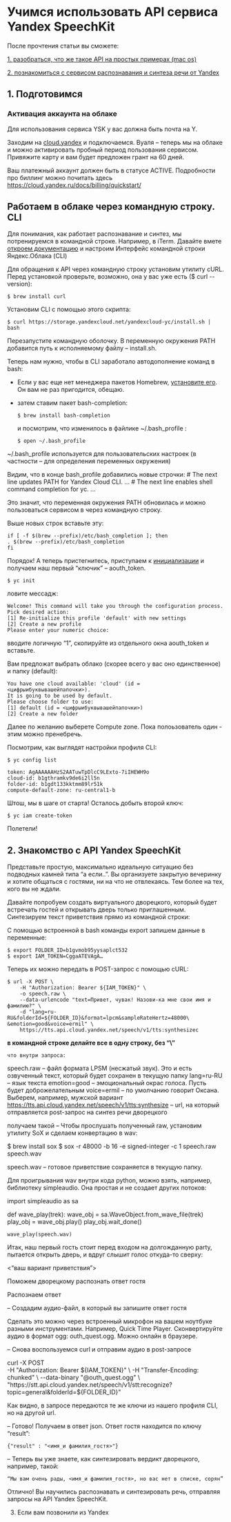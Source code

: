 # Учимся использовать API сервиса Yandex SpeechKit




После прочтения статьи вы сможете:

[1. разобраться, что же такое API на простых примерах (mac os)](#1.-подготовимся-<a-name="d"></a>)

[2. познакомиться с сервисом распознавания и синтеза речи от Yandex](#2.-знакомство-с-api-yandex-speechkit)

## 1. Подготовимся <a name="d"></a>

### Активация аккаунта на облаке

Для использования сервиса YSK у вас должна быть почта на Y. 

Заходим на [cloud.yandex](https://cloud.yandex.ru/) и подключаемся. Вуаля – теперь мы на облаке и можно активировать пробный период пользования сервисом. Привяжите карту и вам будет предложен грант на 60 дней. 

Ваш платежный аккаунт должен быть в статусе ACTIVE. Подробности про биллинг можно почитать здесь  https://cloud.yandex.ru/docs/billing/quickstart/

Работаем в облаке через командную строку. CLI
---
Для понимания, как работает распознавание и синтез, мы потренируемся 
в командной строке. Например, в iTerm. 
Давайте вмете [откроем документацию](https://cloud.yandex.ru/docs/cli/quickstart#install) и настроим Интерфейс командной строки Яндекс.Облака (CLI)

Для обращения к API через командную строку установим утилиту cURL. Перед установкой проверьте, возможно, она у вас уже есть ($ curl --version):

    $ brew install curl

Установим CLI c помощью этого скрипта: 

    $ curl https://storage.yandexcloud.net/yandexcloud-yc/install.sh | bash

Перезапустите командную оболочку. В переменную окружения PATH добавится путь к исполняемому файлу – install.sh.

Теперь нам нужно, чтобы в CLI заработало автодополнение команд в bash:  

* Если у вас еще нет менеджера пакетов Homebrew, [установите его](https://brew.sh/). Он вам не раз пригодится, обещаю. 
	
* затем ставим пакет bash-completion: 

    ```$ brew install bash-completion```      
	
    и посмотрим, что изменилось  в файлике ~/.bash_profile :

    `````$ open ~/.bash_profile`````
	
~/.bash_profile используется для пользовательских настроек 
	(в частности  – для определения переменных окружения)

Видим, что в конце bash_profile добавились новые строчки:
    # The next line updates PATH for Yandex Cloud CLI.
	...
    # The next line enables shell command completion for yc.
	...

Это значит, что переменная окружения PATH обновилась и можно пользоваться сервисом в через командную строку. 

Выше новых строк вставьте эту:

    if [ -f $(brew --prefix)/etc/bash_completion ]; then
    . $(brew --prefix)/etc/bash_completion
    fi
	
Порядок! 
А теперь пристегнитесь, приступаем к [инициализации](https://cloud.yandex.ru/docs/cli/quickstart#initialize)  и получаем наш первый “ключик” – aouth_token. 
	
    $ yc init

ловите мессадж:

	Welcome! This command will take you through the configuration process.
    Pick desired action:
 	[1] Re-initialize this profile 'default' with new settings
 	[2] Create a new profile
    Please enter your numeric choice:
	
вводите логичную “1”, скопируйте из отдельного окна aouth_token и вставьте. 

Вам предложат выбрать облако (скорее всего у вас оно единственное) и папку (default):

    You have one cloud available: 'cloud' (id = <цифрыибуквывашейпапочки>). 
    It is going to be used by default.
    Please choose folder to use:
    [1] default (id = <цифрыибуквывашейпапочки>)
    [2] Create a new folder

Далее по желанию выберете Compute zone. Пока полоьзователь один - этим можно пренебречь.

Посмотрим, как выглядят настройки профиля CLI:

    $ yc config list

    token: AgAAAAAAHzS2AATuwTpDlcC9LExto-7iIHEWH9o
    cloud-id: b1gthramkv9de6i2ll5n
    folder-id: b1gdt133kktmm89lr51k
    compute-default-zone: ru-central1-b

Штош, мы в шаге от старта! Осталось добыть второй ключ:

    $ yc iam create-token

Полетели!

## 2. Знакомство с API Yandex SpeechKit
	
Представьте простую, максимально идеальную ситуацию без подводных камней типа  “а если..”. Вы организуете закрытую вечеринку и хотите общаться с гостями, ни на что не отвлекаясь. Тем более на тех, кого вы не ждали.

Давайте попробуем создать виртуального дворецкого, который будет встречать гостей и открывать дверь только приглашенным.
Синтезируем текст приветствия прямо из командной строки:

С помощью встроенной в bash команды export запишем данные в переменные:
    
    $ export FOLDER_ID=b1gvmob95yysaplct532
    $ export IAM_TOKEN=CggaATEVAgA… 

Теперь их можно передать в POST-запрос с помощью cURL:

    $ url -X POST \
        -H "Authorization: Bearer ${IAM_TOKEN}" \
        -o speech.raw \
        --data-urlencode "text=Привет, чувак! Назови-ка мне свои имя и фамилию?" \
        -d "lang=ru-RU&folderId=${FOLDER_ID}&format=lpcm&sampleRateHertz=48000\
    &emotion=good&voice=ermil" \
        https://tts.api.cloud.yandex.net/speech/v1/tts:synthesizec
	
   **в командной строке делайте все в одну строку, без “\”**
   
	что внутри запроса:
speech.raw – файл формата LPSM (несжатый звук). Это и есть озвученный текст, который будет сохранен в текущую папку
	lang=ru-RU –  язык текста
	emotion=good – эмоциональный окрас голоса. Пусть будет доброжелательным
voice=ermil – по умолчанию говорит Оксана. Выберем, например, мужской вариант
https://tts.api.cloud.yandex.net/speech/v1/tts:synthesize – url, на который отправляется post-запрос на синтез речи дворецкого

получаем такой
– Чтобы прослушать полученный raw, установим утилиту SoX и сделаем конвертацию в wav:

$ brew install sox
$ sox -r 48000 -b 16 -e signed-integer -c 1 speech.raw speech.wav

speech.wav – готовое приветствие сохраняется в текущую папку.

Для проигрывания wav внутри кода python, можно взять, например, библиотеку simpleaudio. Она простая и не создает других потоков:

import simpleaudio as sa

def wave_play(trek):
wave_obj = sa.WaveObject.from_wave_file(trek)
play_obj = wave_obj.play()
play_obj.wait_done()

	wave_play(speech.wav)

Итак, наш первый гость стоит перед входом на долгожданную party, пытается открыть дверь, и вдруг слышит голос откуда-то сверху:

<“ваш вариант приветствия”>

Поможем дворецкому распознать ответ гостя

Распознаем ответ 

– Создадим аудио-файл, в который вы запишите ответ гостя 

Сделать это можно через встроенный микрофон на вашем ноутбуке разными инструментами. Например, Quick Time Player. Сконвертируйте аудио в формат ogg: outh_quest.ogg.  Можно онлайн в браузере.

– Снова воспользуемся curl и отправим аудио в post-запросе 
	
curl -X POST \
     -H "Authorization: Bearer ${IAM_TOKEN}" \
     -H "Transfer-Encoding: chunked" \
     --data-binary "@outh_quest.ogg" \  "https://stt.api.cloud.yandex.net/speech/v1/stt:recognize?topic=general&folderId=${FOLDER_ID}"

Как видно, в запросе передаются те же ключи из нашего профиля CLI, но на другой url.

– Готово! Получаем в ответ json. Ответ гостя находится по ключу “result”:
	
	{"result" : "<имя_и фамилия_гостя>"}

– Теперь вы уже знаете, как синтезировать вердикт дворецкого, например, такой:

	“Мы вам очень рады, <имя_и фамилия_гостя>, но вас нет в списке, сорян”


Отлично! Вы научились распознавать и синтезировать речь, отправляя запросы на API Yandex SpeechKit.


3. Если вам позвонили из Yandex












